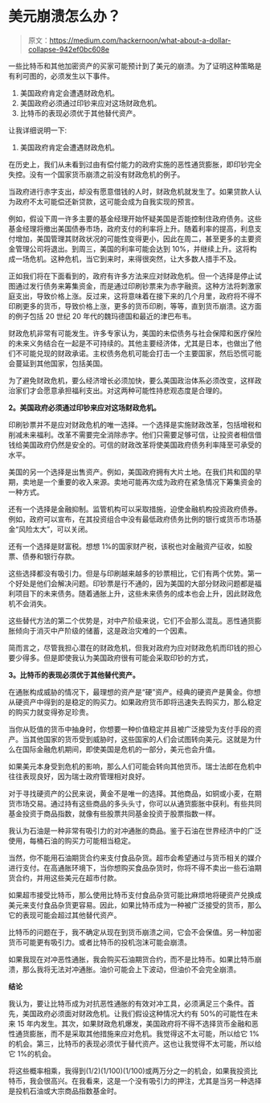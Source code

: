 # 美元崩溃怎么办？

> 原文：<https://medium.com/hackernoon/what-about-a-dollar-collapse-942ef0bc608e>

一些比特币和其他加密资产的买家可能预计到了美元的崩溃。为了证明这种策略是有利可图的，必须发生以下事件。

1.  美国政府肯定会遭遇财政危机。
2.  美国政府必须通过印钞来应对这场财政危机。
3.  比特币的表现必须优于其他替代资产。

让我详细说明一下:

1.  美国政府肯定会遭遇财政危机。

在历史上，我们从未看到过由有偿付能力的政府实施的恶性通货膨胀，即印钞完全失控。没有一个国家货币崩溃之前没有财政危机的例子。

当政府进行赤字支出，却没有愿意借钱的人时，财政危机就发生了。如果贷款人认为政府不太可能偿还新贷款，这可能会成为自我实现的预言。

例如，假设下周一许多主要的基金经理开始怀疑美国是否能控制住政府债务。这些基金经理将撤出美国债券市场，政府支付的利率将上升。随着利率的提高，利息支付增加，美国管理其财政状况的可能性变得更小，因此在周二，甚至更多的主要资金管理公司将退出。到周三，美国的利率可能会达到 10%，并继续上升。这将构成一场危机。这种危机，当它到来时，来得很突然，让大多数人措手不及。

正如我们将在下面看到的，政府有许多方法来应对财政危机。但一个选择是停止试图通过发行债务来筹集资金，而是通过印刷钞票来为赤字融资。这种方法将刺激家庭支出，导致价格上涨。反过来，这将意味着在接下来的几个月里，政府将不得不印刷更多的货币，导致价格上涨，更多的货币印刷，等等，直到货币崩溃。这方面的例子包括 20 世纪 20 年代的魏玛德国和最近的津巴布韦。

财政危机非常有可能发生。许多专家认为，美国的未偿债务与社会保障和医疗保险的未来义务结合在一起是不可持续的。其他主要经济体，尤其是日本，也做出了他们不可能兑现的财政承诺。主权债务危机可能会打击一个主要国家，然后恐慌可能会蔓延到其他国家，包括美国。

为了避免财政危机，要么经济增长必须加快，要么美国政治体系必须改变，这样政治家们才会愿意承担福利支出。对这两种可能性持悲观态度是合理的。

**2。美国政府必须通过印钞来应对这场财政危机。**

印刷钞票并不是应对财政危机的唯一选择。一个选择是实施财政改革，包括增税和削减未来福利。改革不需要完全消除赤字。他们只需要足够可信，让投资者相信借钱给美国政府仍然是安全的。可信的财政改革将使美国政府债务利率降至可承受的水平。

美国的另一个选择是出售资产。例如，美国政府拥有大片土地。在我们共和国的早期，卖地是一个重要的收入来源。卖地可能再次成为政府在紧急情况下筹集资金的一种方式。

还有一个选择是金融抑制。监管机构可以采取措施，迫使金融机构投资政府债券。例如，政府可以宣布，在其投资组合中没有最低政府债务比例的银行或货币市场基金“风险太大”，可以关闭。

还有一个选择是财富税。想想 1%的国家财产税，该税也对金融资产征收，如股票、债券和银行存款。

这些选择都没有吸引力。但是与印刷越来越多的钞票相比，它们有两个优势。第一个好处是他们会解决问题。印钞票是行不通的，因为美国的大部分财政问题都是福利项目下的未来债务。随着通胀上升，这些未来债务的成本也会上升，因此财政危机不会消失。

这些替代方法的第二个优势是，对中产阶级来说，它们不会那么混乱。恶性通货膨胀倾向于消灭中产阶级的储蓄，这是政治灾难的一个因素。

简而言之，尽管我担心潜在的财政危机，但我对政府为应对财政危机而印钱的担心要少得多。但是即使我认为美国政府很有可能会采取印钞的方式，

**3。比特币的表现必须优于其他替代资产。**

在通胀构成威胁的情况下，最理想的资产是“硬”资产。经典的硬资产是黄金。你想从硬资产中得到的是稳定的购买力。如果政府货币即将迅速失去购买力，那么稳定的购买力就变得弥足珍贵。

当你从贬值的货币中抽身时，你想要一种价值稳定并且被广泛接受为支付手段的资产。当其他国家的货币受到威胁时，这些国家的人们会试图转向美元。这就是为什么在国际金融危机期间，即使美国是危机的一部分，美元也会升值。

如果美元本身受到危机的影响，那么人们可能会转向其他货币。瑞士法郎在危机中往往表现良好，因为瑞士政府管理相对良好。

对于寻找硬资产的公民来说，黄金不是唯一的选择。其他商品，如铜或小麦，在期货市场交易。通过持有这些商品的多头头寸，你可以从通货膨胀中获利。有些共同基金投资于商品指数，就像有些股票共同基金投资于股票指数一样。

我认为石油是一种非常有吸引力的对冲通胀的商品。鉴于石油在世界经济中的广泛使用，每桶石油的购买力可能相当稳定。

当然，你不能用石油期货合约来支付食品杂货。超市会希望通过与货币相关的媒介进行支付。在高通胀环境下，当你想购买食品杂货时，你将不得不卖出一些石油期货合约，并用这些美元在超市付款。

如果超市接受比特币，那么使用比特币支付食品杂货可能比麻烦地将硬资产兑换成美元来支付食品杂货更容易。因此，如果比特币成为一种被广泛接受的货币，那么它的表现可能会超过其他替代资产。

比特币的问题在于，我不确定从现在到货币崩溃之间，它会不会保值。另一种加密货币可能更有吸引力。或者比特币的投机泡沫可能会崩溃。

如果我现在对冲恶性通胀，我会购买石油期货合约，而不是比特币。如果比特币崩溃，那么我将无法对冲通胀。油价可能会上下波动，但油价不会完全崩溃。

**结论**

我认为，要让比特币成为对抗恶性通胀的有效对冲工具，必须满足三个条件。首先，美国政府必须面对财政危机。让我们假设这种情况大约有 50%的可能性在未来 15 年内发生。其次，如果财政危机爆发，美国政府将不得不选择货币金融和恶性通货膨胀，而不是采取其他措施来应对危机。我觉得这不太可能，所以给它 1%的机会。第三，比特币的表现必须优于替代资产。这也让我觉得不太可能，所以给它 1%的机会。

将这些概率相乘，我得到(1/2)(1/100)(1/100)或两万分之一的机会，如果我投资比特币，我会很高兴。在我看来，这是一个没有吸引力的押注，尤其是当另一种选择是投机石油或大宗商品指数基金时。